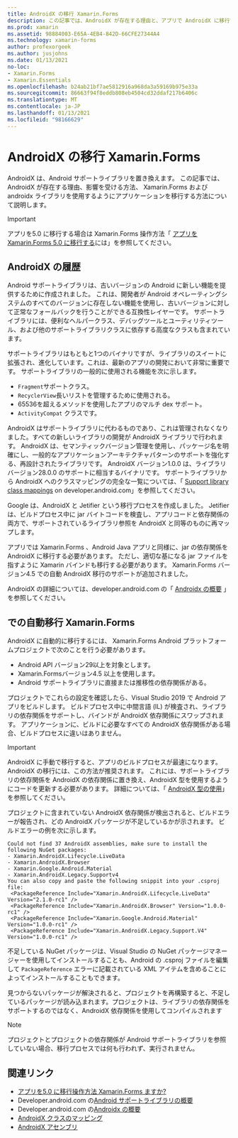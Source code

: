 ```yaml
---
title: AndroidX の移行 Xamarin.Forms
description: この記事では、AndroidX が存在する理由と、アプリで AndroidX に移行する方法について説明し Xamarin.Forms ます。
ms.prod: xamarin
ms.assetid: 98884003-E65A-4EB4-842D-66CFE27344A4
ms.technology: xamarin-forms
author: profexorgeek
ms.author: jusjohns
ms.date: 01/13/2021
no-loc:
- Xamarin.Forms
- Xamarin.Essentials
ms.openlocfilehash: b24ab21bf7ae5812916a968da3a59169b975e33a
ms.sourcegitcommit: 86663f94f8eddb808eb4504cd32ddaf217b6406c
ms.translationtype: MT
ms.contentlocale: ja-JP
ms.lasthandoff: 01/13/2021
ms.locfileid: "98166629"
---
```

# <a name="androidx-migration-in-no-locxamarinforms"></a>AndroidX の移行 Xamarin.Forms

AndroidX は、Android サポートライブラリを置き換えます。 この記事では、AndroidX が存在する理由、影響を受ける方法、 Xamarin.Forms および androidx ライブラリを使用するようにアプリケーションを移行する方法について説明します。

> [!IMPORTANT]
> アプリを5.0 に移行する場合は Xamarin.Forms 操作方法「 [アプリを Xamarin.Forms 5.0 に移行する](~/xamarin-forms/troubleshooting/questions/forms5-migration.md)には」を参照してください。

## <a name="history-of-androidx"></a>AndroidX の履歴

Android サポートライブラリは、古いバージョンの Android に新しい機能を提供するために作成されました。 これは、開発者が Android オペレーティングシステムのすべてのバージョンに存在しない機能を使用し、古いバージョンに対して正常なフォールバックを行うことができる互換性レイヤーです。 サポートライブラリには、便利なヘルパークラス、デバッグツールとユーティリティツール、および他のサポートライブラリクラスに依存する高度なクラスも含まれています。

サポートライブラリはもともと1つのバイナリですが、ライブラリのスイートに拡張され、進化しています。これは、最新のアプリの開発において非常に重要です。 サポートライブラリの一般的に使用される機能を次に示します。

- `Fragment`サポートクラス。
- `RecyclerView`長いリストを管理するために使用される。
- 65536を超えるメソッドを使用したアプリのマルチ dex サポート。
- `ActivityCompat` クラスです。

AndroidX はサポートライブラリに代わるものであり、これは管理されなくなりました。すべての新しいライブラリの開発が AndroidX ライブラリで行われます。 AndroidX は、セマンティックバージョン管理を使用し、パッケージ名を明確にし、一般的なアプリケーションアーキテクチャパターンのサポートを強化する、再設計されたライブラリです。 AndroidX バージョン1.0.0 は、ライブラリバージョン28.0.0 のサポートに相当するバイナリです。 サポートライブラリから AndroidX へのクラスマッピングの完全な一覧については、「 [Support library class mappings](https://developer.android.com/jetpack/androidx/migrate/class-mappings) on developer.android.com」を参照してください。

Google は、AndroidX と Jetifier という移行プロセスを作成しました。 Jetifier は、ビルドプロセス中に jar バイトコードを検査し、アプリコードと依存関係の両方で、サポートされているライブラリ参照を AndroidX と同等のものに再マップします。

アプリでは Xamarin.Forms 、Android Java アプリと同様に、jar の依存関係を AndroidX に移行する必要があります。 ただし、適切な基になる jar ファイルを指すように Xamarin バインドも移行する必要があります。 Xamarin.Forms バージョン4.5 での自動 AndroidX 移行のサポートが追加されました。

AndroidX の詳細については、developer.android.com の「 [Androidx の概要](https://developer.android.com/jetpack/androidx) 」を参照してください。

## <a name="automatic-migration-in-no-locxamarinforms"></a>での自動移行 Xamarin.Forms

AndroidX に自動的に移行するには、 Xamarin.Forms Android プラットフォームプロジェクトで次のことを行う必要があります。

- Android API バージョン29以上を対象とします。
- Xamarin.Formsバージョン4.5 以上を使用します。
- Android サポートライブラリに直接または推移性の依存関係がある。

プロジェクトでこれらの設定を確認したら、Visual Studio 2019 で Android アプリをビルドします。 ビルドプロセス中に中間言語 (IL) が検査され、ライブラリの依存関係をサポートし、バインドが AndroidX 依存関係にスワップされます。 アプリケーションに、ビルドに必要なすべての AndroidX 依存関係がある場合、ビルドプロセスに違いはありません。

> [!IMPORTANT]
> AndroidX に手動で移行すると、アプリのビルドプロセスが最速になります。 AndroidX の移行には、この方法が推奨されます。 これには、サポートライブラリの依存関係を AndroidX の依存関係に置き換え、AndroidX 型を使用するようにコードを更新する必要があります。 詳細については、「 [AndroidX 型の使用](~/xamarin-forms/troubleshooting/questions/forms5-migration.md#use-androidx-types)」を参照してください。

プロジェクトに含まれていない AndroidX 依存関係が検出されると、ビルドエラーが報告され、どの AndroidX パッケージが不足しているかが示されます。 ビルドエラーの例を次に示します。

```
Could not find 37 AndroidX assemblies, make sure to install the following NuGet packages:
- Xamarin.AndroidX.Lifecycle.LiveData
- Xamarin.AndroidX.Browser
- Xamarin.Google.Android.Material
- Xamarin.AndroidX.Legacy.Supportv4
You can also copy and paste the following snippit into your .csproj file:
 <PackageReference Include="Xamarin.AndroidX.Lifecycle.LiveData" Version="2.1.0-rc1" />
 <PackageReference Include="Xamarin.AndroidX.Browser" Version="1.0.0-rc1" />
 <PackageReference Include="Xamarin.Google.Android.Material" Version="1.0.0-rc1" />
 <PackageReference Include="Xamarin.AndroidX.Legacy.Support.V4" Version="1.0.0-rc1" />
```

不足している NuGet パッケージは、Visual Studio の NuGet パッケージマネージャーを使用してインストールすることも、Android の .csproj ファイルを編集して `PackageReference` エラーに記載されている XML アイテムを含めることによってインストールすることもできます。

見つからないパッケージが解決されると、プロジェクトを再構築すると、不足しているパッケージが読み込まれます。プロジェクトは、ライブラリの依存関係をサポートするのではなく、AndroidX 依存関係を使用してコンパイルされます

> [!NOTE]
> プロジェクトとプロジェクトの依存関係が Android サポートライブラリを参照していない場合、移行プロセスでは何も行われず、実行されません。

## <a name="related-links"></a>関連リンク

- [アプリを5.0 に移行操作方法 Xamarin.Forms ますか?](~/xamarin-forms/troubleshooting/questions/forms5-migration.md)
- Developer.android.com の[Android サポートライブラリの概要](https://developer.android.com/topic/libraries/support-library/index)
- Developer.android.com の[Androidx の概要](https://developer.android.com/jetpack/androidx)
- [AndroidX クラスのマッピング](https://github.com/xamarin/AndroidX/blob/master/mappings/androidx-class-mapping.csv)
- [AndroidX アセンブリ](https://github.com/xamarin/AndroidX/blob/master/mappings/androidx-assemblies.csv)
